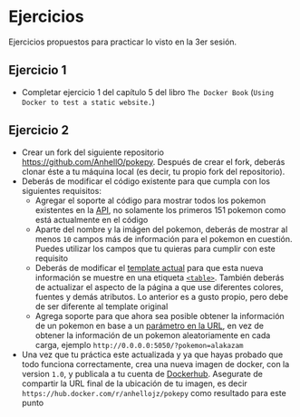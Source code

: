 # Ejercicios

Ejercicios propuestos para practicar lo visto en la 3er sesión.

## Ejercicio 1

- Completar ejercicio 1 del capítulo 5 del libro `The Docker Book` (`Using Docker to test a static website.`)

## Ejercicio 2

- Crear un fork del siguiente repositorio <https://github.com/AnhellO/pokepy>. Después de crear el fork, deberás clonar éste a tu máquina local (es decir, tu propio fork del repositorio).
- Deberás de modificar el código existente para que cumpla con los siguientes requisitos:
  - Agregar el soporte al código para mostrar todos los pokemon existentes en la [API](https://pokeapi.co/), no solamente los primeros 151 pokemon como está actualmente en el código
  - Aparte del nombre y la imágen del pokemon, deberás de mostrar al menos `10` campos más de información para el pokemon en cuestión. Puedes utilizar los campos que tu quieras para cumplir con este requisito
  - Deberás de modificar el [template actual](https://github.com/AnhellO/pokepy/blob/master/templates/index.html) para que esta nueva información se muestre en una etiqueta [`<table>`](https://www.w3schools.com/html/html_tables.asp). También deberás de actualizar el aspecto de la página a que use diferentes colores, fuentes y demás atributos. Lo anterior es a gusto propio, pero debe de ser diferente al template original
  - Agrega soporte para que ahora sea posible obtener la información de un pokemon en base a un [parámetro en la URL](https://en.wikipedia.org/wiki/Query_string), en vez de obtener la información de un pokemon aleatoriamente en cada carga, ejemplo `http://0.0.0.0:5050/?pokemon=alakazam`
- Una vez que tu práctica este actualizada y ya que hayas probado que todo funciona correctamente, crea una nueva imagen de docker, con la version `1.0`, y publicala a tu cuenta de [Dockerhub](https://hub.docker.com/). Asegurate de compartir la URL final de la ubicación de tu imagen, es decir `https://hub.docker.com/r/anhellojz/pokepy` como resultado para este punto
